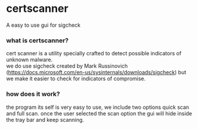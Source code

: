 # certscanner
A easy to use gui for sigcheck

### what is certscanner?
cert scanner is a utility specially crafted to detect possible indicators of unknown malware.    
we do use sigcheck created by Mark Russinovich (https://docs.microsoft.com/en-us/sysinternals/downloads/sigcheck)
but we make it easier to check for indicators of compromise.

### how does it work?
the program its self is very easy to use, we include two options quick scan and full scan.
once the user selected the scan option the gui will hide inside the tray bar and keep scanning.
